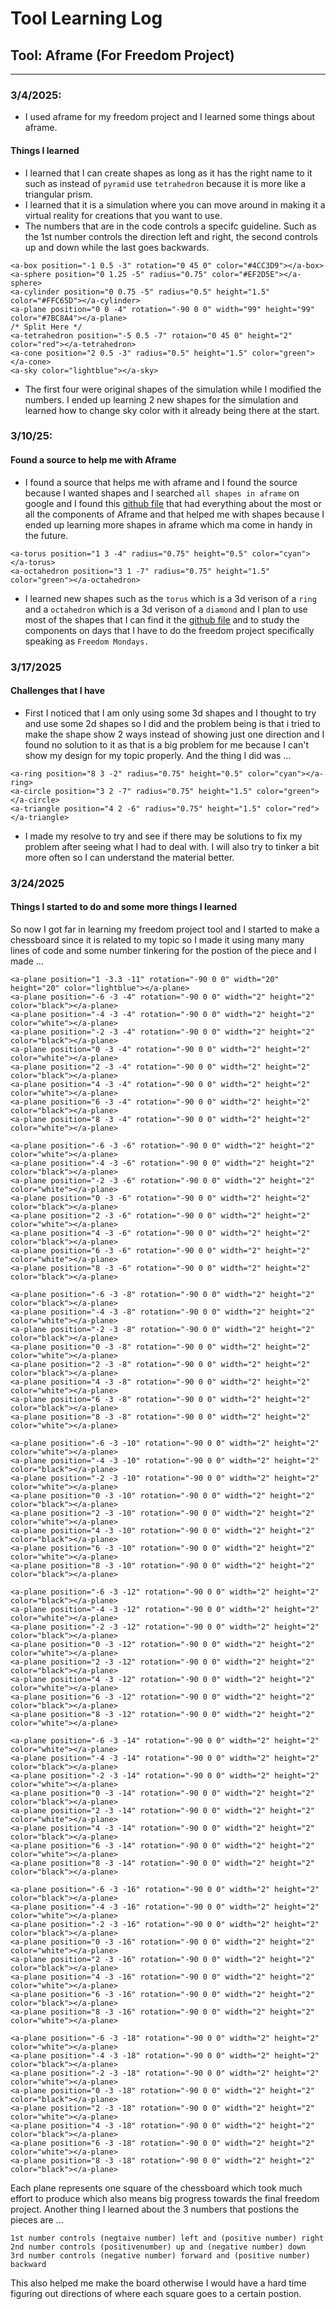 # Tool Learning Log

## Tool: **Aframe (For Freedom Project)**

---

### 3/4/2025:
* I used aframe for my freedom project and I learned some things about aframe.

#### Things I learned
* I learned that I can create shapes as long as it has the right name to it such as instead of `pyramid` use `tetrahedron` because it is more like a triangular prism.
* I learned that it is a simulation where you can move around in making it a virtual reality for creations that you want to use.
* The numbers that are in the code controls a specifc guideline. Such as the 1st number controls the direction left and right, the second controls up and down while the last goes backwards.

```language
<a-box position="-1 0.5 -3" rotation="0 45 0" color="#4CC3D9"></a-box>
<a-sphere position="0 1.25 -5" radius="0.75" color="#EF2D5E"></a-sphere>
<a-cylinder position="0 0.75 -5" radius="0.5" height="1.5" color="#FFC65D"></a-cylinder>
<a-plane position="0 0 -4" rotation="-90 0 0" width="99" height="99" color="#7BC8A4"></a-plane>
/* Split Here */
<a-tetrahedron position="-5 0.5 -7" rotaion="0 45 0" height="2" color="red"></a-tetrahedron>
<a-cone position="2 0.5 -3" radius="0.5" height="1.5" color="green"></a-cone>
<a-sky color="lightblue"></a-sky>
```
* The first four were original shapes of the simulation while I modified the numbers. I ended up learning 2 new shapes for the simulation and learned how to change sky color with it already being there at the start.

### 3/10/25:
#### Found a source to help me with Aframe
* I found a source that helps me with aframe and I found the source because I wanted shapes and I searched `all shapes in aframe` on google and I found this [github file](https://github.com/aframevr/aframe/blob/master/docs/components/geometry.md) that had everything about the most or all the components of Aframe and that helped me with shapes because I ended up learning more shapes in aframe which ma come in handy in the future.
```langauge
<a-torus position="1 3 -4" radius="0.75" height="0.5" color="cyan"></a-torus>
<a-octahedron position="3 1 -7" radius="0.75" height="1.5" color="green"></a-octahedron>
```
* I learned new shapes such as the `torus` which is a 3d verison of a `ring` and a `octahedron` which is a 3d verison of a `diamond` and I plan to use most of the shapes that I can find it the [github file](https://github.com/aframevr/aframe/blob/master/docs/components/geometry.md) and to study the components on days that I have to do the freedom project specifically speaking as `Freedom Mondays.`

### 3/17/2025
#### Challenges that I have
* First I noticed that I am only using some 3d shapes and I thought to try and use some 2d shapes so I did and the problem being is that i tried to make the shape show 2 ways instead of showing just one direction and I found no solution to it as that is a big problem for me because I can't show my design for my topic properly. And the thing I did was ...
```langauge
<a-ring position="8 3 -2" radius="0.75" height="0.5" color="cyan"></a-ring>
<a-circle position="3 2 -7" radius="0.75" height="1.5" color="green"></a-circle>
<a-triangle position="4 2 -6" radius="0.75" height="1.5" color="red"></a-triangle>
```
* I made my resolve to try and see if there may be solutions to fix my problem after seeing what I had to deal with. I will also try to tinker a bit more often so I can understand the material better.

### 3/24/2025
#### Things I started to do and some more things I learned
So now I got far in learning my freedom project tool and I started to make a chessboard since it is related to my topic so I made it using many many lines of code and some number tinkering for the postion of the piece and I made ...
```langauge
<a-plane position="1 -3.3 -11" rotation="-90 0 0" width="20" height="20" color="lightblue"></a-plane>
<a-plane position="-6 -3 -4" rotation="-90 0 0" width="2" height="2" color="black"></a-plane>
<a-plane position="-4 -3 -4" rotation="-90 0 0" width="2" height="2" color="white"></a-plane>
<a-plane position="-2 -3 -4" rotation="-90 0 0" width="2" height="2" color="black"></a-plane>
<a-plane position="0 -3 -4" rotation="-90 0 0" width="2" height="2" color="white"></a-plane>
<a-plane position="2 -3 -4" rotation="-90 0 0" width="2" height="2" color="black"></a-plane>
<a-plane position="4 -3 -4" rotation="-90 0 0" width="2" height="2" color="white"></a-plane>
<a-plane position="6 -3 -4" rotation="-90 0 0" width="2" height="2" color="black"></a-plane>
<a-plane position="8 -3 -4" rotation="-90 0 0" width="2" height="2" color="white"></a-plane>

<a-plane position="-6 -3 -6" rotation="-90 0 0" width="2" height="2" color="white"></a-plane>
<a-plane position="-4 -3 -6" rotation="-90 0 0" width="2" height="2" color="black"></a-plane>
<a-plane position="-2 -3 -6" rotation="-90 0 0" width="2" height="2" color="white"></a-plane>
<a-plane position="0 -3 -6" rotation="-90 0 0" width="2" height="2" color="black"></a-plane>
<a-plane position="2 -3 -6" rotation="-90 0 0" width="2" height="2" color="white"></a-plane>
<a-plane position="4 -3 -6" rotation="-90 0 0" width="2" height="2" color="black"></a-plane>
<a-plane position="6 -3 -6" rotation="-90 0 0" width="2" height="2" color="white"></a-plane>
<a-plane position="8 -3 -6" rotation="-90 0 0" width="2" height="2" color="black"></a-plane>

<a-plane position="-6 -3 -8" rotation="-90 0 0" width="2" height="2" color="black"></a-plane>
<a-plane position="-4 -3 -8" rotation="-90 0 0" width="2" height="2" color="white"></a-plane>
<a-plane position="-2 -3 -8" rotation="-90 0 0" width="2" height="2" color="black"></a-plane>
<a-plane position="0 -3 -8" rotation="-90 0 0" width="2" height="2" color="white"></a-plane>
<a-plane position="2 -3 -8" rotation="-90 0 0" width="2" height="2" color="black"></a-plane>
<a-plane position="4 -3 -8" rotation="-90 0 0" width="2" height="2" color="white"></a-plane>
<a-plane position="6 -3 -8" rotation="-90 0 0" width="2" height="2" color="black"></a-plane>
<a-plane position="8 -3 -8" rotation="-90 0 0" width="2" height="2" color="white"></a-plane>

<a-plane position="-6 -3 -10" rotation="-90 0 0" width="2" height="2" color="white"></a-plane>
<a-plane position="-4 -3 -10" rotation="-90 0 0" width="2" height="2" color="black"></a-plane>
<a-plane position="-2 -3 -10" rotation="-90 0 0" width="2" height="2" color="white"></a-plane>
<a-plane position="0 -3 -10" rotation="-90 0 0" width="2" height="2" color="black"></a-plane>
<a-plane position="2 -3 -10" rotation="-90 0 0" width="2" height="2" color="white"></a-plane>
<a-plane position="4 -3 -10" rotation="-90 0 0" width="2" height="2" color="black"></a-plane>
<a-plane position="6 -3 -10" rotation="-90 0 0" width="2" height="2" color="white"></a-plane>
<a-plane position="8 -3 -10" rotation="-90 0 0" width="2" height="2" color="black"></a-plane>

<a-plane position="-6 -3 -12" rotation="-90 0 0" width="2" height="2" color="black"></a-plane>
<a-plane position="-4 -3 -12" rotation="-90 0 0" width="2" height="2" color="white"></a-plane>
<a-plane position="-2 -3 -12" rotation="-90 0 0" width="2" height="2" color="black"></a-plane>
<a-plane position="0 -3 -12" rotation="-90 0 0" width="2" height="2" color="white"></a-plane>
<a-plane position="2 -3 -12" rotation="-90 0 0" width="2" height="2" color="black"></a-plane>
<a-plane position="4 -3 -12" rotation="-90 0 0" width="2" height="2" color="white"></a-plane>
<a-plane position="6 -3 -12" rotation="-90 0 0" width="2" height="2" color="black"></a-plane>
<a-plane position="8 -3 -12" rotation="-90 0 0" width="2" height="2" color="white"></a-plane>

<a-plane position="-6 -3 -14" rotation="-90 0 0" width="2" height="2" color="white"></a-plane>
<a-plane position="-4 -3 -14" rotation="-90 0 0" width="2" height="2" color="black"></a-plane>
<a-plane position="-2 -3 -14" rotation="-90 0 0" width="2" height="2" color="white"></a-plane>
<a-plane position="0 -3 -14" rotation="-90 0 0" width="2" height="2" color="black"></a-plane>
<a-plane position="2 -3 -14" rotation="-90 0 0" width="2" height="2" color="white"></a-plane>
<a-plane position="4 -3 -14" rotation="-90 0 0" width="2" height="2" color="black"></a-plane>
<a-plane position="6 -3 -14" rotation="-90 0 0" width="2" height="2" color="white"></a-plane>
<a-plane position="8 -3 -14" rotation="-90 0 0" width="2" height="2" color="black"></a-plane>

<a-plane position="-6 -3 -16" rotation="-90 0 0" width="2" height="2" color="black"></a-plane>
<a-plane position="-4 -3 -16" rotation="-90 0 0" width="2" height="2" color="white"></a-plane>
<a-plane position="-2 -3 -16" rotation="-90 0 0" width="2" height="2" color="black"></a-plane>
<a-plane position="0 -3 -16" rotation="-90 0 0" width="2" height="2" color="white"></a-plane>
<a-plane position="2 -3 -16" rotation="-90 0 0" width="2" height="2" color="black"></a-plane>
<a-plane position="4 -3 -16" rotation="-90 0 0" width="2" height="2" color="white"></a-plane>
<a-plane position="6 -3 -16" rotation="-90 0 0" width="2" height="2" color="black"></a-plane>
<a-plane position="8 -3 -16" rotation="-90 0 0" width="2" height="2" color="white"></a-plane>

<a-plane position="-6 -3 -18" rotation="-90 0 0" width="2" height="2" color="white"></a-plane>
<a-plane position="-4 -3 -18" rotation="-90 0 0" width="2" height="2" color="black"></a-plane>
<a-plane position="-2 -3 -18" rotation="-90 0 0" width="2" height="2" color="white"></a-plane>
<a-plane position="0 -3 -18" rotation="-90 0 0" width="2" height="2" color="black"></a-plane>
<a-plane position="2 -3 -18" rotation="-90 0 0" width="2" height="2" color="white"></a-plane>
<a-plane position="4 -3 -18" rotation="-90 0 0" width="2" height="2" color="black"></a-plane>
<a-plane position="6 -3 -18" rotation="-90 0 0" width="2" height="2" color="white"></a-plane>
<a-plane position="8 -3 -18" rotation="-90 0 0" width="2" height="2" color="black"></a-plane>
```
Each plane represents one square of the chessboard which took much effort to produce which also means big progress towards the final freedom project. Another thing I learned about the 3 numbers that postions the pieces are ... 
```language
1st number controls (negtaive number) left and (positive number) right
2nd number controls (positivenumber) up and (negative number) down
3rd number controls (negative number) forward and (positive number) backward
```
This also helped me make the board otherwise I would have a hard time figuring out directions of where each square goes to a certain postion.


<!-- 
* Links you used today (websites, videos, etc)
* Things you tried, progress you made, etc
* Challenges, a-ha moments, etc
* Questions you still have
* What you're going to try next
-->
